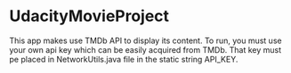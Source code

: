 # UdacityMovieProject
This app makes use TMDb API to display its content.
To run, you must use your own api key which can be easily acquired from TMDb.
That key must pe placed in NetworkUtils.java file in the static string API_KEY.
